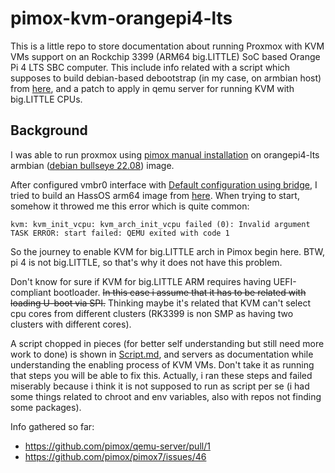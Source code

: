 # pimox-kvm-orangepi4-lts
This is a little repo to store documentation about running Proxmox with KVM VMs support on an Rockchip 3399 (ARM64 big.LITTLE) SoC based Orange Pi 4 LTS SBC computer. This include info related with a script  which supposes to build debian-based debootstrap (in my case, on armbian host) from [here](https://gist.github.com/MakiseKurisu/c11f534568ffbc5d604797d67215daba), and a patch to apply in qemu server for running KVM with big.LITTLE CPUs.

## Background

I was able to run proxmox using [pimox manual installation](https://github.com/pimox/pimox7#manual-installation) on orangepi4-lts armbian ([debian bullseye 22.08](https://redirect.armbian.com/region/NA/orangepi4-lts/Bullseye_current)) image.

After configured vmbr0 interface with [Default configuration using bridge](https://pve.proxmox.com/wiki/Network_Configuration), I tried to build an HassOS arm64 image from [here](https://github.com/tteck/Proxmox#-pimox-haos-vm-). When trying to start, somehow it throwed me this error which is quite common:

```
kvm: kvm_init_vcpu: kvm_arch_init_vcpu failed (0): Invalid argument
TASK ERROR: start failed: QEMU exited with code 1
```

So the journey to enable KVM for big.LITTLE arch in Pimox begin here. BTW, pi 4 is not big.LITTLE, so that's why it does not have this problem.

Don't know for sure if KVM for big.LITTLE ARM requires having UEFI-compliant bootloader. ~~In this case i assume that it has to be related with loading U-boot via SPI.~~ Thinking maybe it's related that KVM can't select cpu cores from different clusters (RK3399 is non SMP as having two clusters with different cores).

A script chopped in pieces (for better self understanding but still need more work to done) is shown in [Script.md](https://github.com/gabrielribbae/pimox-kvm-orangepi4-lts/blob/main/Script.md), and servers as documentation while understanding the enabling process of KVM VMs. Don't take it as running that steps you will be able to fix this. Actually, i ran these steps and failed miserably because i think it is not supposed to run as script per se (i had some things related to chroot and env variables, also with repos not finding some packages).

Info gathered so far:

- https://github.com/pimox/qemu-server/pull/1
- https://github.com/pimox/pimox7/issues/46
